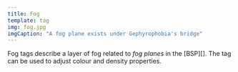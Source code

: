 ```yaml
---
title: Fog
template: tag
img: fog.jpg
imgCaption: "A fog plane exists under Gephyrophobia's bridge"
---
```


Fog tags describe a layer of fog related to _fog planes_ in the [BSP][]. The tag can be used to adjust colour and density properties.
